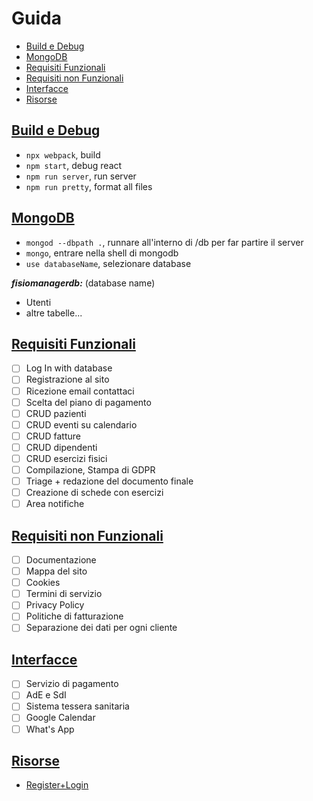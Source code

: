 # Guida

- [Build e Debug](#build-e-debug)
- [MongoDB](#mongodb)
- [Requisiti Funzionali](#requisiti-funzionali)
- [Requisiti non Funzionali](#requisiti-non-funzionali)
- [Interfacce](#interfacce)
- [Risorse](#risorse)

## <u>Build e Debug</u>

- `npx webpack`, build
- `npm start`, debug react
- `npm run server`, run server
- `npm run pretty`, format all files

## <u>MongoDB</u>

- `mongod --dbpath .`, runnare all'interno di /db per far partire il server
- `mongo`, entrare nella shell di mongodb
- `use databaseName`, selezionare database

***fisiomanagerdb:*** (database name)

- Utenti
- altre tabelle...

## <u>Requisiti Funzionali</u>

- [ ] Log In with database
- [ ] Registrazione al sito
- [ ] Ricezione email contattaci
- [ ] Scelta del piano di pagamento
- [ ] CRUD pazienti
- [ ] CRUD eventi su calendario
- [ ] CRUD fatture
- [ ] CRUD dipendenti
- [ ] CRUD esercizi fisici
- [ ] Compilazione, Stampa di GDPR
- [ ] Triage + redazione del documento finale
- [ ] Creazione di schede con esercizi
- [ ] Area notifiche

## <u>Requisiti non Funzionali</u>

- [ ] Documentazione
- [ ] Mappa del sito
- [ ] Cookies
- [ ] Termini di servizio
- [ ] Privacy Policy
- [ ] Politiche di fatturazione
- [ ] Separazione dei dati per ogni cliente

## <u>Interfacce</u>

- [ ] Servizio di pagamento
- [ ] AdE e SdI
- [ ] Sistema tessera sanitaria
- [ ] Google Calendar
- [ ] What's App

## <u>Risorse</u>

- [Register+Login](https://www.youtube.com/watch?v=Ejg7es3ba2k)
